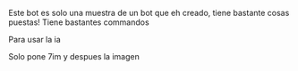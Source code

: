 Este bot es solo una muestra de un bot que eh creado, tiene bastante cosas puestas!
Tiene bastantes commandos

Para usar la ia

Solo pone 7im y despues la imagen
